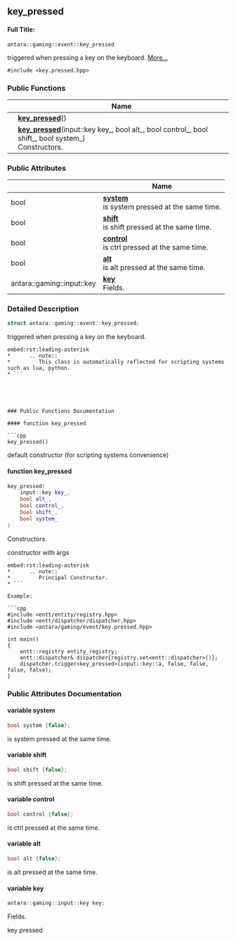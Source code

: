 

## key_pressed

#### Full Title:
```
antara::gaming::event::key_pressed
```




triggered when pressing a key on the keyboard.  [More...](#detailed-description)


`#include <key.pressed.hpp>`









### Public Functions

|                | Name           |
| -------------- | -------------- |
|  | **[key_pressed](Classes/structantara_1_1gaming_1_1event_1_1key__pressed.md#function-key_pressed)**()  |
|  | **[key_pressed](Classes/structantara_1_1gaming_1_1event_1_1key__pressed.md#function-key_pressed)**(input::key key_, bool alt_, bool control_, bool shift_, bool system_) <br>Constructors.  |


### Public Attributes

|                | Name           |
| -------------- | -------------- |
| bool | **[system](Classes/structantara_1_1gaming_1_1event_1_1key__pressed.md#variable-system)** <br>is system pressed at the same time.  |
| bool | **[shift](Classes/structantara_1_1gaming_1_1event_1_1key__pressed.md#variable-shift)** <br>is shift pressed at the same time.  |
| bool | **[control](Classes/structantara_1_1gaming_1_1event_1_1key__pressed.md#variable-control)** <br>is ctrl pressed at the same time.  |
| bool | **[alt](Classes/structantara_1_1gaming_1_1event_1_1key__pressed.md#variable-alt)** <br>is alt pressed at the same time.  |
| antara::gaming::input::key | **[key](Classes/structantara_1_1gaming_1_1event_1_1key__pressed.md#variable-key)** <br>Fields.  |







### Detailed Description

```cpp
struct antara::gaming::event::key_pressed;
```

triggered when pressing a key on the keyboard. 



























```
embed:rst:leading-asterisk
*      .. note::
*         This class is automatically reflected for scripting systems such as lua, python.
* ```





### Public Functions Documentation

#### function key_pressed

```cpp
key_pressed()
```


























default constructor (for scripting systems convenience) 


#### function key_pressed

```cpp
key_pressed(
    input::key key_,
    bool alt_,
    bool control_,
    bool shift_,
    bool system_
)
```

Constructors. 

























constructor with args 

```
embed:rst:leading-asterisk
*      .. note::
*         Principal Constructor.
* ```

Example: 

```cpp
#include <entt/entity/registry.hpp>
#include <entt/dispatcher/dispatcher.hpp>
#include <antara/gaming/event/key.pressed.hpp>

int main()
{
    entt::registry entity_registry;
    entt::dispatcher& dispatcher{registry.set<entt::dispatcher>()};
    dispatcher.trigger<key_pressed>(input::key::a, false, false, false, false);
}
```




### Public Attributes Documentation

#### variable system

```cpp
bool system {false};
```

is system pressed at the same time. 



























#### variable shift

```cpp
bool shift {false};
```

is shift pressed at the same time. 



























#### variable control

```cpp
bool control {false};
```

is ctrl pressed at the same time. 



























#### variable alt

```cpp
bool alt {false};
```

is alt pressed at the same time. 



























#### variable key

```cpp
antara::gaming::input::key key;
```

Fields. 

























key pressed 









